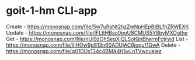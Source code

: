 # goit-1-hm CLI-app
Create - https://monosnap.com/file/5w7uRsNt2hzZwNpHEpBtBLfhZRWEXK
Update - https://monosnap.com/file/lFLttHBso0eoU8CMUS5Y8byMXOgthe
Get - https://monosnap.com/file/nUI9zOhSegXjQLSotQnBIwrmFctrwd
List - https://monosnap.com/file/lIiHOw9p813n60ADUjAC6joquf1GwA
Delete - https://monosnap.com/file/q01DUx134c4BMA4tj1wLnTVwcueiez
